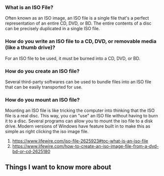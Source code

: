 ### What is an ISO File?
Often known as an ISO image, an ISO file is a single file that's a perfect representation of an entire CD, DVD, or BD. 
The entire contents of a disc can be precisely duplicated in a single ISO file.

### How do you write an ISO file to a CD, DVD, or removable media (like a thumb drive)?
For an ISO file to be used, it must be burned into a CD, DVD, or BD. 

### How do you create an ISO file?
Several third-party softwares can be used to bundle files into an ISO file that can be easily transported for use. 

### How do you mount an ISO file?
Mounting an ISO file is like tricking the computer into thinking that the ISO file is a real disc. This way, you can "use" an ISO file without having to burn it to a disc. 
Several programs can allow you to mount the iso file to a disk drive. Modern versions of Windows have feature built in to make this as simple as right clicking the iso image file. 

1. https://www.lifewire.com/iso-file-2625923#toc-what-is-an-iso-file
2. https://www.lifewire.com/how-to-create-an-iso-image-file-from-a-dvd-bd-or-cd-2625180




## Things I want to know more about
 
